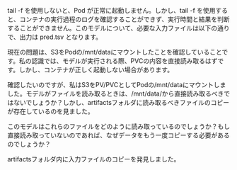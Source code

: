 tail -f を使用しないと、Pod が正常に起動しません。しかし、tail -f を使用すると、コンテナの実行過程のログを確認することができず、実行時間と結果を判断することができません。このモデルについて、必要な入力ファイルは以下の通りで、出力は pred.tsv となります。

現在の問題は、S3をPodの/mnt/dataにマウントしたことを確認していることです。私の認識では、モデルが実行される際、PVCの内容を直接読み取るはずです。しかし、コンテナが正しく起動しない場合があります。

確認したいのですが、私はS3をPV/PVCとしてPodの/mnt/dataにマウントしました。モデルがファイルを読み取るときは、/mnt/data/から直接読み取るべきではないでしょうか？しかし、artifactsフォルダに読み取るべきファイルのコピーが存在しているのを見ました。

このモデルはこれらのファイルをどのように読み取っているのでしょうか？もし直接読み取っていないのであれば、なぜデータをもう一度コピーする必要があるのでしょうか？

artifactsフォルダ内に入力ファイルのコピーを発見しました。